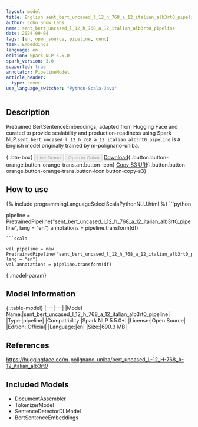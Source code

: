 ```yaml
---
layout: model
title: English sent_bert_uncased_l_12_h_768_a_12_italian_alb3rt0_pipeline pipeline BertSentenceEmbeddings from m-polignano-uniba
author: John Snow Labs
name: sent_bert_uncased_l_12_h_768_a_12_italian_alb3rt0_pipeline
date: 2024-09-04
tags: [en, open_source, pipeline, onnx]
task: Embeddings
language: en
edition: Spark NLP 5.5.0
spark_version: 3.0
supported: true
annotator: PipelineModel
article_header:
  type: cover
use_language_switcher: "Python-Scala-Java"
---
```


## Description

Pretrained BertSentenceEmbeddings, adapted from Hugging Face and curated to provide scalability and production-readiness using Spark NLP.`sent_bert_uncased_l_12_h_768_a_12_italian_alb3rt0_pipeline` is a English model originally trained by m-polignano-uniba.

{:.btn-box}
<button class="button button-orange" disabled>Live Demo</button>
<button class="button button-orange" disabled>Open in Colab</button>
[Download](https://s3.amazonaws.com/auxdata.johnsnowlabs.com/public/models/sent_bert_uncased_l_12_h_768_a_12_italian_alb3rt0_pipeline_en_5.5.0_3.0_1725434758646.zip){:.button.button-orange.button-orange-trans.arr.button-icon}
[Copy S3 URI](s3://auxdata.johnsnowlabs.com/public/models/sent_bert_uncased_l_12_h_768_a_12_italian_alb3rt0_pipeline_en_5.5.0_3.0_1725434758646.zip){:.button.button-orange.button-orange-trans.button-icon.button-copy-s3}

## How to use



<div class="tabs-box" markdown="1">
{% include programmingLanguageSelectScalaPythonNLU.html %}
```python

pipeline = PretrainedPipeline("sent_bert_uncased_l_12_h_768_a_12_italian_alb3rt0_pipeline", lang = "en")
annotations =  pipeline.transform(df)   

```
```scala

val pipeline = new PretrainedPipeline("sent_bert_uncased_l_12_h_768_a_12_italian_alb3rt0_pipeline", lang = "en")
val annotations = pipeline.transform(df)

```
</div>

{:.model-param}
## Model Information

{:.table-model}
|---|---|
|Model Name:|sent_bert_uncased_l_12_h_768_a_12_italian_alb3rt0_pipeline|
|Type:|pipeline|
|Compatibility:|Spark NLP 5.5.0+|
|License:|Open Source|
|Edition:|Official|
|Language:|en|
|Size:|690.3 MB|

## References

https://huggingface.co/m-polignano-uniba/bert_uncased_L-12_H-768_A-12_italian_alb3rt0

## Included Models

- DocumentAssembler
- TokenizerModel
- SentenceDetectorDLModel
- BertSentenceEmbeddings